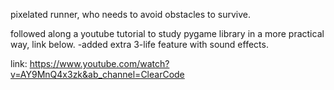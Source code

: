 pixelated runner, who needs to avoid obstacles to survive.


followed along a youtube tutorial to study pygame library in a more practical way, link below.
-added extra 3-life feature with sound effects.


link: https://www.youtube.com/watch?v=AY9MnQ4x3zk&ab_channel=ClearCode
